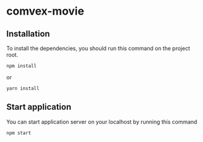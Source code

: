 # comvex-movie
 
 ## Installation
 To install the dependencies, you should run this command on the project root.
 ```
 npm install
 ```
 or
 
 ```
 yarn install
 ```
 ## Start application
 You can start application server on your localhost by running this command
 ```
 npm start
 ```

 